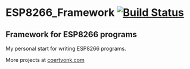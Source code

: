 # ESP8266_Framework [![Build Status](https://travis-ci.org/cvonk/esp8266-framework.svg?branch=master)](https://travis-ci.org/cvonk/esp8266-framework)
## Framework for ESP8266 programs

My personal start for writing ESP8266 programs.

More projects at [coertvonk.com](https://www.coertvonk.com)